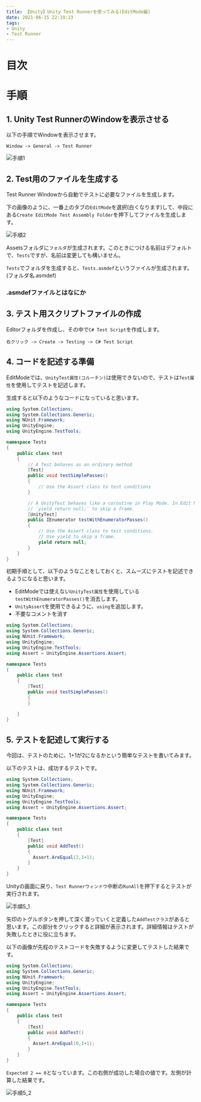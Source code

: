 ```yaml
---
title: 【Unity】Unity Test Runnerを使ってみる(EditMode編)
date: 2021-06-15 22:19:23
tags:
- Unity
- Test Runner
---
```

# 目次
<!-- toc -->
<!-- more -->

# 手順
## 1. Unity Test RunnerのWindowを表示させる

以下の手順でWindowを表示させます。
```
Window -> General -> Test Runner
```

![手順1](/2021/06/15/【Unity】Unity-Test-Runnerを使ってみる(EditMode%E7%B7%A8)/手順1.png "手順1")

## 2. Test用のファイルを生成する
Test Runner Windowから自動でテストに必要なファイルを生成します。

下の画像のように、一番上のタブの`EditMode`を選択(白くなります)して、中段にある`Create EditMode Test Assembly Folder`を押下してファイルを生成します。

![手順2](/2021/06/15/【Unity】Unity-Test-Runnerを使ってみる(EditMode%E7%B7%A8)/手順2.png "手順2")

Assetsフォルダに`フォルダ`が生成されます。このときにつける名前はデフォルトで、`Tests`ですが、名前は変更しても構いません。

`Tests`でフォルダを生成すると、`Tests.asmdef`というファイルが生成されます。(フォルダ名.asmdef)

### .asmdefファイルとはなにか

## 3. テスト用スクリプトファイルの作成
Editorフォルダを作成し、その中で`C# Test Script`を作成します。

```
右クリック -> Create -> Testing -> C# Test Script
```

## 4. コードを記述する準備
EditModeでは、`UnityTest属性(コルーチン)`は使用できないので、テストは`Test属性`を使用してテストを記述します。

生成すると以下のようなコードになっていると思います。
```C#
using System.Collections;
using System.Collections.Generic;
using NUnit.Framework;
using UnityEngine;
using UnityEngine.TestTools;

namespace Tests
{
    public class test
    {
        // A Test behaves as an ordinary method
        [Test]
        public void testSimplePasses()
        {
            // Use the Assert class to test conditions
        }

        // A UnityTest behaves like a coroutine in Play Mode. In Edit Mode you can use
        // `yield return null;` to skip a frame.
        [UnityTest]
        public IEnumerator testWithEnumeratorPasses()
        {
            // Use the Assert class to test conditions.
            // Use yield to skip a frame.
            yield return null;
        }
    }
}
```

初期手順として、以下のようなことをしておくと、スムーズにテストを記述できるようになると思います。
- EditModeでは使えない`UnityTest属性`を使用している`testWithEnumeratorPasses()`を消去します。
- `UnityAssert`を使用できるように、`using`を追加します。
- 不要なコメントを消す

```C#
using System.Collections;
using System.Collections.Generic;
using NUnit.Framework;
using UnityEngine;
using UnityEngine.TestTools;
using Assert = UnityEngine.Assertions.Assert;

namespace Tests
{
    public class test
    {
        [Test]
        public void testSimplePasses()
        {
        }

    }
}
```

## 5. テストを記述して実行する
今回は、テストのために、1+1が2になるかという簡単なテストを書いてみます。

以下のテストは、成功するテストです。
```C#
using System.Collections;
using System.Collections.Generic;
using NUnit.Framework;
using UnityEngine;
using UnityEngine.TestTools;
using Assert = UnityEngine.Assertions.Assert;

namespace Tests
{
    public class test
    {
        [Test]
        public void AddTest()
        {
          Assert.AreEqual(2,1+1);
        }
    }
}
```

Unityの画面に戻り、`Test Runnerウィンドウ`中断の`RunAll`を押下するとテストが実行されます。

![手順5_1](/2021/06/15/【Unity】Unity-Test-Runnerを使ってみる(EditMode%E7%B7%A8)/手順5_1.png "手順5_1")

矢印のトグルボタンを押して深く潜っていくと定義した`AddTestクラス`があると思います。この部分をクリックすると詳細が表示されます。詳細情報はテストが失敗したときに役に立ちます。

以下の画像が先程のテストコードを失敗するように変更してテストした結果です。

```C#
using System.Collections;
using System.Collections.Generic;
using NUnit.Framework;
using UnityEngine;
using UnityEngine.TestTools;
using Assert = UnityEngine.Assertions.Assert;

namespace Tests
{
    public class test
    {
        [Test]
        public void AddTest()
        {
          Assert.AreEqual(0,1+1);
        }
    }
}
```

`Expected 2 == 0`となっています。この右側が成功した場合の値です。左側が計算した結果です。

![手順5_2](/2021/06/15/【Unity】Unity-Test-Runnerを使ってみる(EditMode%E7%B7%A8)/手順5_2.png "手順5_2")
